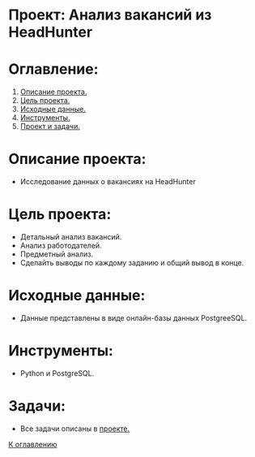 # Проект: Анализ вакансий из HeadHunter
# Оглавление:
1) [Описание проекта.](#описание-проекта)
2) [Цель проекта.](#цель-проекта)
3) [Исходные данные.](#исходные-данные)
4) [Инструменты.](#инструменты)
5) [Проект и задачи.](#задачи)

# Описание проекта:
  - Исследование данных о вакансиях на HeadHunter
# Цель проекта:
- Детальный анализ вакансий.
- Анализ работодателей.
- Предметный анализ.
- Сделайть выводы по каждому заданию и общий вывод в конце.

# Исходные данные:
- Данные представлены в виде онлайн-базы данных PostgreeSQL.

# Инструменты:
- Python и PostgreSQL.

# Задачи:
- Все задачи описаны в [проекте.](https://github.com/Denyk2002/Analise_HH_p2./blob/master/Project_2_Ноутбук_шаблон.ipynb)

[К оглавлению](#оглавление)
